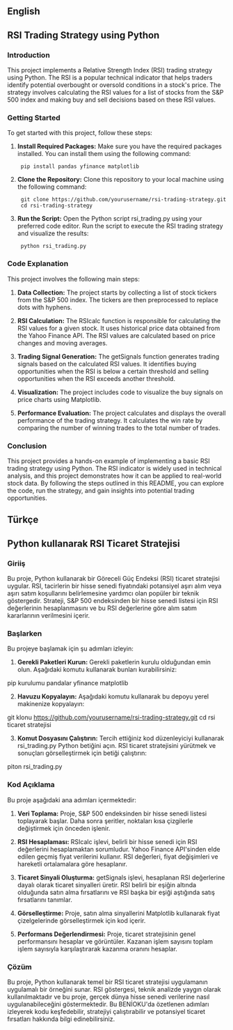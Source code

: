 ## English
## RSI Trading Strategy using Python

### Introduction

This project implements a Relative Strength Index (RSI) trading strategy using Python. The RSI is a popular technical indicator that helps traders identify potential overbought or oversold conditions in a stock's price. The strategy involves calculating the RSI values for a list of stocks from the S&P 500 index and making buy and sell decisions based on these RSI values.

### Getting Started
To get started with this project, follow these steps:

1. **Install Required Packages:** Make sure you have the required packages installed. You can install them using the following command:

		pip install pandas yfinance matplotlib

2. **Clone the Repository:** Clone this repository to your local machine using the following command:

		git clone https://github.com/yourusername/rsi-trading-strategy.git
		cd rsi-trading-strategy

3. **Run the Script:** Open the Python script rsi_trading.py using your preferred code editor. Run the script to execute the RSI trading strategy and visualize the results:

		python rsi_trading.py


### Code Explanation

This project involves the following main steps:

1. **Data Collection:** The project starts by collecting a list of stock tickers from the S&P 500 index. The tickers are then preprocessed to replace dots with hyphens.

2. **RSI Calculation:** The RSIcalc function is responsible for calculating the RSI values for a given stock. It uses historical price data obtained from the Yahoo Finance API. The RSI values are calculated based on price changes and moving averages.

3. **Trading Signal Generation:** The getSignals function generates trading signals based on the calculated RSI values. It identifies buying opportunities when the RSI is below a certain threshold and selling opportunities when the RSI exceeds another threshold.

4. **Visualization:** The project includes code to visualize the buy signals on price charts using Matplotlib.

5. **Performance Evaluation:** The project calculates and displays the overall performance of the trading strategy. It calculates the win rate by comparing the number of winning trades to the total number of trades.

### Conclusion

This project provides a hands-on example of implementing a basic RSI trading strategy using Python. The RSI indicator is widely used in technical analysis, and this project demonstrates how it can be applied to real-world stock data. By following the steps outlined in this README, you can explore the code, run the strategy, and gain insights into potential trading opportunities.

## Türkçe
## Python kullanarak RSI Ticaret Stratejisi

### Giriiş

Bu proje, Python kullanarak bir Göreceli Güç Endeksi (RSI) ticaret stratejisi uygular. RSI, tacirlerin bir hisse senedi fiyatındaki potansiyel aşırı alım veya aşırı satım koşullarını belirlemesine yardımcı olan popüler bir teknik göstergedir. Strateji, S&P 500 endeksinden bir hisse senedi listesi için RSI değerlerinin hesaplanmasını ve bu RSI değerlerine göre alım satım kararlarının verilmesini içerir.

### Başlarken
Bu projeye başlamak için şu adımları izleyin:

1. **Gerekli Paketleri Kurun:** Gerekli paketlerin kurulu olduğundan emin olun. Aşağıdaki komutu kullanarak bunları kurabilirsiniz:

pip kurulumu pandalar yfinance matplotlib

2. **Havuzu Kopyalayın:** Aşağıdaki komutu kullanarak bu depoyu yerel makinenize kopyalayın:

git klonu https://github.com/yourusername/rsi-trading-strategy.git
cd rsi ticaret stratejisi

3. **Komut Dosyasını Çalıştırın:** Tercih ettiğiniz kod düzenleyiciyi kullanarak rsi_trading.py Python betiğini açın. RSI ticaret stratejisini yürütmek ve sonuçları görselleştirmek için betiği çalıştırın:

piton rsi_trading.py


### Kod Açıklama

Bu proje aşağıdaki ana adımları içermektedir:

1. **Veri Toplama:** Proje, S&P 500 endeksinden bir hisse senedi listesi toplayarak başlar. Daha sonra şeritler, noktaları kısa çizgilerle değiştirmek için önceden işlenir.

2. **RSI Hesaplaması:** RSIcalc işlevi, belirli bir hisse senedi için RSI değerlerini hesaplamaktan sorumludur. Yahoo Finance API'sinden elde edilen geçmiş fiyat verilerini kullanır. RSI değerleri, fiyat değişimleri ve hareketli ortalamalara göre hesaplanır.

3. **Ticaret Sinyali Oluşturma:** getSignals işlevi, hesaplanan RSI değerlerine dayalı olarak ticaret sinyalleri üretir. RSI belirli bir eşiğin altında olduğunda satın alma fırsatlarını ve RSI başka bir eşiği aştığında satış fırsatlarını tanımlar.

4. **Görselleştirme:** Proje, satın alma sinyallerini Matplotlib kullanarak fiyat çizelgelerinde görselleştirmek için kod içerir.

5. **Performans Değerlendirmesi:** Proje, ticaret stratejisinin genel performansını hesaplar ve görüntüler. Kazanan işlem sayısını toplam işlem sayısıyla karşılaştırarak kazanma oranını hesaplar.

### Çözüm

Bu proje, Python kullanarak temel bir RSI ticaret stratejisi uygulamanın uygulamalı bir örneğini sunar. RSI göstergesi, teknik analizde yaygın olarak kullanılmaktadır ve bu proje, gerçek dünya hisse senedi verilerine nasıl uygulanabileceğini göstermektedir. Bu BENİOKU'da özetlenen adımları izleyerek kodu keşfedebilir, stratejiyi çalıştırabilir ve potansiyel ticaret fırsatları hakkında bilgi edinebilirsiniz.
